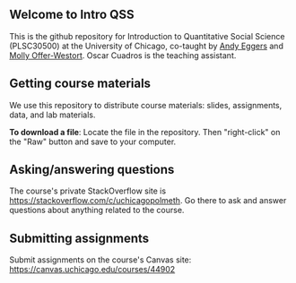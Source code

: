 ## Welcome to Intro QSS

This is the github repository for Introduction to Quantitative Social Science (PLSC30500) at the University of Chicago, co-taught by [Andy Eggers](http://andy.egge.rs) and [Molly Offer-Westort](https://mollyow.github.io/). Oscar Cuadros is the teaching assistant.

## Getting course materials 

We use this repository to distribute course materials: slides, assignments, data, and lab materials. 

**To download a file**: Locate the file in the repository. Then "right-click" on the "Raw" button and save to your computer.

## Asking/answering questions 

The course's private StackOverflow site is https://stackoverflow.com/c/uchicagopolmeth. Go there to ask and answer questions about anything related to the course.

## Submitting assignments 

Submit assignments on the course's Canvas site: https://canvas.uchicago.edu/courses/44902
